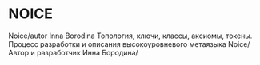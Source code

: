 # NOICE
Noice/autor Inna Borodina Топология, ключи, классы, аксиомы, токены. Процесс разработки и описания высокоуровневого метаязыка Noice/ Автор и разработчик Инна Бородина/
